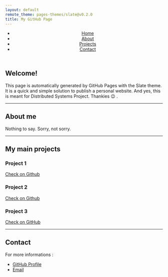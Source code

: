```yaml
---
layout: default
remote_theme: pages-themes/slate@v0.2.0
title: My GitHub Page
---
```


<header>
  <nav>
    <ul class="flex justify-between bg-blue-500 text-white p-4">
      <li><a href="#Welcome" class="hover:underline">Home</a></li>
      <li><a href="#About" class="hover:underline">About</a></li>
      <li><a href="#Projects" class="hover:underline">Projects</a></li>
      <li><a href="#Contact" class="hover:underline">Contact</a></li>
    </ul>
  </nav>
</header>

<section id="Welcome" class="p-6 bg-gray-500">
  <h1 class="text-4xl font-bold">Welcome!</h1>
  <p class="mt-4">This page is automatically generated by GitHub Pages with the Slate theme. It is a quick and simple solution to publish a personal website.
    And yes, this is meant for Distributed Systems Project. Thankies 😉
.</p>
</section>

---

<section id="About" class="p-6 bg-white">
  <h2 class="text-4xl font-semibold">About me</h2>
  <p>Nothing to say. Sorry, not sorry.</p>
</section>

---

<section id="Projects" class="p-6 bg-gray-100">
  <h2 class="text-4xl font-semibold">My  main projects</h2>
  <div class="grid grid-cols-1 md:grid-cols-3 gap-6 mt-4">
    <div class="p-4 bg-white shadow rounded">
      <h3 class="text-2xl font-bold">Project 1</h3>
      <a href="https://github.com/RoxanaGoina/MindHealth---Application-for-monitoring-mental-health-and-detecting-depression" class="text-blue-500 hover:underline" target="_blank">Check on Github</a>
    </div>
    <div class="p-4 bg-white shadow rounded">
      <h3 class="text-2xl font-bold">Project 2</h3>
      <a href="https://github.com/RoxanaGoina/Nokia-Overflow" class="text-blue-500 hover:underline" target="_blank">Check on Github</a>
    </div>
    <div class="p-4 bg-white shadow rounded">
      <h3 class="text-2xl font-bold">Project 3</h3>
      <a href="https://github.com/RoxanaGoina/Shop-Anime-Merch-Aplication" class="text-blue-500 hover:underline" target="_blank">Check on GitHub</a>
    </div>
  </div>
</section>

---

<section id="Contact" class="p-6 bg-white">
  <h2 class="text-4xl font-semibold">Contact</h2>
  <p>For more informations :</p>
  <ul class="mt-4">
    <li><a href="https://github.com/roxanagoina" class="text-blue-500 hover:underline">GitHub Profile</a></li>
    <li><a href="mailto:roxana.goina02@e-uvt.ro" class="text-blue-500 hover:underline">Email</a></li>
  </ul>
</section>

